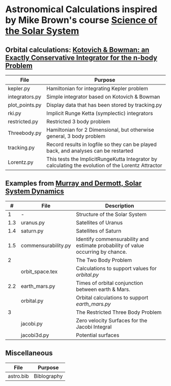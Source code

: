 # Astronomical Calculations inspired by Mike Brown's course [Science of the Solar System](https://www.coursera.org/learn/solar-system/home/info)

## Orbital calculations: [Kotovich & Bowman: an Exactly Conservative Integrator for the n-body Problem](http://arxiv.org/pdf/physics/0112084)

| File | Purpose |
|--------------------------|---------------------------------------------------------------------|
|kepler.py|Hamiltonian for integrating Kepler problem|
|integrators.py|Simple integrator based on Kotovich & Bowman|
|plot_points.py|Display data that has been stored by tracking.py|
|rki.py|Implicit Runge Ketta (symplectic) integrators|
|restricted.py|Restricted 3 body problem|
|Threebody.py|Hamiltonian for 2 Dimensional, but otherwise general,  3 body problem|
|tracking.py|Record results in logfile so they can be played back, and analyses can be restarted|
|Lorentz.py|This tests the ImplicitRungeKutta Integrator by calculating the evolution of the Lorentz Attractor|

## Examples from [Murray and Dermott, Solar System Dynamics](https://www.cambridge.org/core/books/solar-system-dynamics/108745217E4A18190CBA340ED5E477A2)

|#|File| Description |
|----|--------------------|------------------------------------------------------------|
|1|-| Structure of the Solar System|
|1.3|uranus.py|Satellites of Uranus|
|1.4|saturn.py|Satellites of Saturn|
|1.5|commensurability.py|Identify commensurability and estimate probability of value occurring by chance.|
|2||The Two Body Problem|
||orbit_space.tex|Calculations to support values for *orbital.py*|
|2.2|earth_mars.py| Times of orbital conjunction between earth & Mars.|
||orbital.py|Orbital calculations to support *earth_mars.py*|
|3||The Restricted Three Body Problem|
||jacobi.py|Zero velocity Surfaces for the Jacobi Integral|
||jacobi3d.py|Potential surfaces|

## Miscellaneous

| File | Purpose |
|--------------------------|---------------------------------------------------------------------|
|astro.bib|Biblography|
